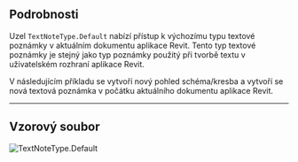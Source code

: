## Podrobnosti
Uzel `TextNoteType.Default` nabízí přístup k výchozímu typu textové poznámky v aktuálním dokumentu aplikace Revit. Tento typ textové poznámky je stejný jako typ poznámky použitý při tvorbě textu v uživatelském rozhraní aplikace Revit.

V následujícím příkladu se vytvoří nový pohled schéma/kresba a vytvoří se nová textová poznámka v počátku aktuálního dokumentu aplikace Revit.

___
## Vzorový soubor

![TextNoteType.Default](./Revit.Elements.TextNoteType.Default_img.jpg)
